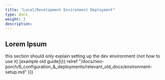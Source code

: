 ```yaml
---
title: "Local/Development Environment Deployment"
type: docs
weight: 3
description: 
---
```


## Lorem Ipsum

this section should only explain setting up the dev environment (not how to use it) [example old guide]({{ relref "/docs/neo-porch/6_configuration_&_deployments/relevant_old_docs/environment-setup.md" }})
